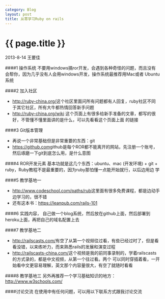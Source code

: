 ```yaml
---
category: Blog
layout: post
title: 从零学习Ruby on rails
---
```


{{ page.title }}
================

<p class="meta">2013-8-14 王要佳</p>

####1 操作系统
不要用windows搞ror开发，会遇到各种奇怪的问题，而且没有会帮你，因为几乎没有人会用windows开发，操作系统最推荐用Mac或者
Ubuntu系统

####2 加入社区
* <http://ruby-china.org/>这个社区里面问所有问题都有人回复，ruby社区不同于其它社区，所有大牛都热情回答新手问题
* <http://ruby-china.org/wiki> 这个页面上有很多给新手准备的文章，都写的很好，不管懂不懂里面讲的是什么，可以先看看这个页面上面
的链接

####3 Git版本管理
* 再说一个非常基础但是非常重要的东西：git
* <https://github.com>github是每个ROR都不能离开的网站，先注册一个账号，然后琢磨一下git到底怎么用，是什么意图 

####4 ROR开发元素
基本功就是这几个东西：ubuntu、mac (开发环境) + git + ruby，Ruby教程不是最重要的，因为ruby那怕懂一点能开始就行，以后边用边
学

####5 教学基地一
* <http://www.codeschool.com/paths/rub>这里面有很多免费课程，都是边动手边学习的，很不错
* 还有这本书：https://leanpub.com/rails-101

####6 实践内容，
自己做一个blog系统，然后放在github上面，然后部署到heroku上面，再把自己的域名配置上去

####7 教学基地二
* <http://railscasts.com/>有空了从第一个视频往过看，有些已经过时了，但是看看没错，以来练听力，而来熟悉rails的发展和演变过程
* <http://railscasts-china.com/>这个视频是我的前同事录制的，学着railscasts的方式录的，都是中文视频，从第一个往过看。两个
可以同时穿插着看，一开始看中文更容易理解，英文那个内容量很大，有空了就随时看看

####8 教学基地三
另外再推荐一个学习基础知识的地方：<http://www.w3schools.com/>

####讨论交流
在使用中有任何问题，可以用以下联系方式跟我讨论交流
